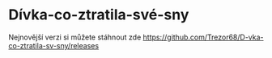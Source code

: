 # Dívka-co-ztratila-své-sny

Nejnovější verzi si můžete stáhnout zde https://github.com/Trezor68/D-vka-co-ztratila-sv-sny/releases
